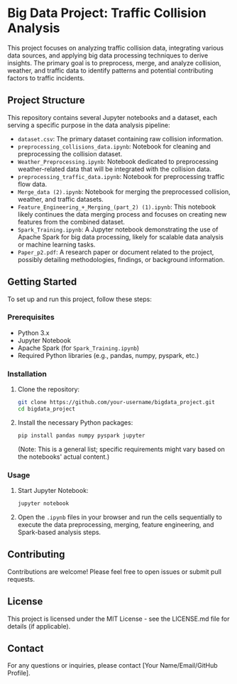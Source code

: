 # Big Data Project: Traffic Collision Analysis

This project focuses on analyzing traffic collision data, integrating various data sources, and applying big data processing techniques to derive insights. The primary goal is to preprocess, merge, and analyze collision, weather, and traffic data to identify patterns and potential contributing factors to traffic incidents.

## Project Structure

This repository contains several Jupyter notebooks and a dataset, each serving a specific purpose in the data analysis pipeline:

*   `dataset.csv`: The primary dataset containing raw collision information.
*   `preprocessing_collisions_data.ipynb`: Notebook for cleaning and preprocessing the collision dataset.
*   `Weather_Preprocessing.ipynb`: Notebook dedicated to preprocessing weather-related data that will be integrated with the collision data.
*   `preprocessing_traffic_data.ipynb`: Notebook for preprocessing traffic flow data.
*   `Merge_data (2).ipynb`: Notebook for merging the preprocessed collision, weather, and traffic datasets.
*   `Feature_Engineering_+_Merging_(part_2) (1).ipynb`: This notebook likely continues the data merging process and focuses on creating new features from the combined dataset.
*   `Spark_Training.ipynb`: A Jupyter notebook demonstrating the use of Apache Spark for big data processing, likely for scalable data analysis or machine learning tasks.
*   `Paper_p2.pdf`: A research paper or document related to the project, possibly detailing methodologies, findings, or background information.

## Getting Started

To set up and run this project, follow these steps:

### Prerequisites

*   Python 3.x
*   Jupyter Notebook
*   Apache Spark (for `Spark_Training.ipynb`)
*   Required Python libraries (e.g., pandas, numpy, pyspark, etc.)

### Installation

1.  Clone the repository:

    ```bash
    git clone https://github.com/your-username/bigdata_project.git
    cd bigdata_project
    ```

2.  Install the necessary Python packages:

    ```bash
    pip install pandas numpy pyspark jupyter
    ```
    (Note: This is a general list; specific requirements might vary based on the notebooks' actual content.)

### Usage

1.  Start Jupyter Notebook:

    ```bash
    jupyter notebook
    ```

2.  Open the `.ipynb` files in your browser and run the cells sequentially to execute the data preprocessing, merging, feature engineering, and Spark-based analysis steps.

## Contributing

Contributions are welcome! Please feel free to open issues or submit pull requests.

## License

This project is licensed under the MIT License - see the LICENSE.md file for details (if applicable).

## Contact

For any questions or inquiries, please contact [Your Name/Email/GitHub Profile].



